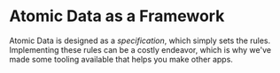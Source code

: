 # Atomic Data as a Framework

Atomic Data is designed as a _specification_, which simply sets the rules.
Implementing these rules can be a costly endeavor, which is why we've made some tooling available that helps you make other apps.
